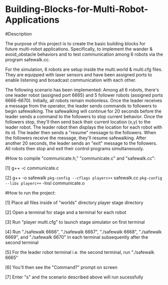 # Building-Blocks-for-Multi-Robot-Applications

#Description

   The purpose of this project is to create the basic building blocks for  
   future multi-robot applications. Specifically, to implement the wander & 
   avoid_obstacle behaviors and to test communication among 6 robots via the
   program safewalk.cc.
   
   For the simulation, 6 robots are setup inside the multi.world & multi.cfg files. 
   They are equipped with laser sensors and have been assigned ports to enable
   listening and broadcast communication with each other.
   
   The following scenario has been implemented: Among all 6 robots, there's one
   leader robot (assigned port 6665) and 5 follower robots (assigned ports 6666-6670).
   Initially, all robots remain motionless. Once the leader receives a message from
   the operator, the leader sends commands to followers to begin safewalking. The
   safewalking will continue for 20 seconds before the leader sends a command to the
   followers to stop current behavior. Once the followers stop, they'll then send 
   back their current location (x,y) to the leader robot. The leader robot then 
   displays the location for each robot with its id. The leader then sends a 
   "resume" message to the followers. When the followers receive the message, they'll
   resume safewalking. After another 20 seconds, the leader sends an "exit" message
   to the followers. All robots then stop and exit their control programs simultaneously.
   

#How to compile "communicate.h," "communicate.c" and "safewalk.cc":

[1] g++ -c communicate.c

[2] g++ -o safewalk `pkg-config --cflags playerc++` safewalk.cc `pkg-config --libs playerc++` -lnsl communicate.o

#How to run the project:

[1] Place all files inside of "worlds" directory player stage directory

[2] Open a terminal for stage and a terminal for each robot

[3] Run "player multi.cfg" to launch stage simulator on first terminal

[4] Run "./safewalk 6666", "./safewalk 6667", "./safewalk 6668",
    "./safewalk 6669", and "./safewalk 6670" in each terminal
    subsequently after the second terminal
    
[5] For the leader robot terminal i.e. the second terminal, run
    "./safewalk 6665"
    
[6] You'll then see the "Command?" prompt on screen

[7] Enter "s" and the scenario described above will run sucessfully     




